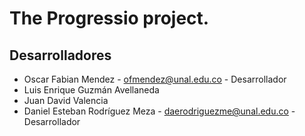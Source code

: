 # The Progressio project.

## Desarrolladores
- Oscar Fabian Mendez - ofmendez@unal.edu.co - Desarrollador
- Luis Enrique Guzmán Avellaneda
- Juan David Valencia
- Daniel Esteban Rodríguez Meza - daerodriguezme@unal.edu.co - Desarrollador
